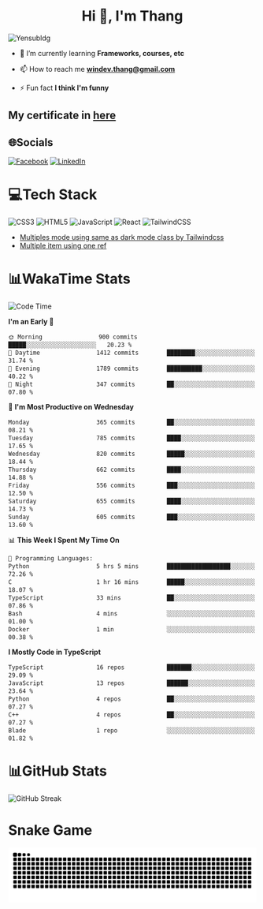 <h1 align="center">Hi 👋, I'm Thang</h1>

![Yensubldg](https://readme-typing-svg.demolab.com?font=Fira+Code&weight=600&pause=1000&color=F5F5F2&center=true&vCenter=true&width=435&lines=Trying+to+be+a+Software+Engineering)

<!--
![](https://komarev.com/ghpvc/?username=yensubldg&label=Visitors+Count&color=brightgreen) -->

- 🌱 I’m currently learning **Frameworks, courses, etc**

- 📫 How to reach me **<windev.thang@gmail.com>**

- ⚡ Fun fact **I think I'm funny**

## My certificate in [here](./MY_CERTIFICATE.md)

## 🌐Socials

[![Facebook](https://img.shields.io/badge/Facebook-%231877F2.svg?logo=Facebook&logoColor=white)](https://facebook.com/yensubldg) [![LinkedIn](https://img.shields.io/badge/LinkedIn-%230077B5.svg?logo=linkedin&logoColor=white)](https://linkedin.com/in/yensubldg)

# 💻Tech Stack

![CSS3](https://img.shields.io/badge/css3-%231572B6.svg?style=for-the-badge&logo=css3&logoColor=white) ![HTML5](https://img.shields.io/badge/html5-%23E34F26.svg?style=for-the-badge&logo=html5&logoColor=white) ![JavaScript](https://img.shields.io/badge/javascript-%23323330.svg?style=for-the-badge&logo=javascript&logoColor=%23F7DF1E) ![React](https://img.shields.io/badge/react-%2320232a.svg?style=for-the-badge&logo=react&logoColor=%2361DAFB) ![TailwindCSS](https://img.shields.io/badge/tailwindcss-%2338B2AC.svg?style=for-the-badge&logo=tailwind-css&logoColor=white)

<!-- BLOG-POST-LIST:START -->
- [Multiples mode using same as dark mode class by Tailwindcss](https://dev.to/yensubldg/multiples-mode-using-same-as-dark-mode-class-by-tailwindcss-56p4)
- [Multiple item using one ref](https://dev.to/yensubldg/multiple-item-using-one-ref-1288)
<!-- BLOG-POST-LIST:END -->

# 📊WakaTime Stats

<!--START_SECTION:waka-->
![Code Time](http://img.shields.io/badge/Code%20Time-3%2C235%20hrs%2029%20mins-blue)

**I'm an Early 🐤** 

```text
🌞 Morning                900 commits         █████░░░░░░░░░░░░░░░░░░░░   20.23 % 
🌆 Daytime                1412 commits        ████████░░░░░░░░░░░░░░░░░   31.74 % 
🌃 Evening                1789 commits        ██████████░░░░░░░░░░░░░░░   40.22 % 
🌙 Night                  347 commits         ██░░░░░░░░░░░░░░░░░░░░░░░   07.80 % 
```
📅 **I'm Most Productive on Wednesday** 

```text
Monday                   365 commits         ██░░░░░░░░░░░░░░░░░░░░░░░   08.21 % 
Tuesday                  785 commits         ████░░░░░░░░░░░░░░░░░░░░░   17.65 % 
Wednesday                820 commits         █████░░░░░░░░░░░░░░░░░░░░   18.44 % 
Thursday                 662 commits         ████░░░░░░░░░░░░░░░░░░░░░   14.88 % 
Friday                   556 commits         ███░░░░░░░░░░░░░░░░░░░░░░   12.50 % 
Saturday                 655 commits         ████░░░░░░░░░░░░░░░░░░░░░   14.73 % 
Sunday                   605 commits         ███░░░░░░░░░░░░░░░░░░░░░░   13.60 % 
```


📊 **This Week I Spent My Time On** 

```text
💬 Programming Languages: 
Python                   5 hrs 5 mins        ██████████████████░░░░░░░   72.26 % 
C                        1 hr 16 mins        █████░░░░░░░░░░░░░░░░░░░░   18.07 % 
TypeScript               33 mins             ██░░░░░░░░░░░░░░░░░░░░░░░   07.86 % 
Bash                     4 mins              ░░░░░░░░░░░░░░░░░░░░░░░░░   01.00 % 
Docker                   1 min               ░░░░░░░░░░░░░░░░░░░░░░░░░   00.38 % 
```

**I Mostly Code in TypeScript** 

```text
TypeScript               16 repos            ███████░░░░░░░░░░░░░░░░░░   29.09 % 
JavaScript               13 repos            ██████░░░░░░░░░░░░░░░░░░░   23.64 % 
Python                   4 repos             ██░░░░░░░░░░░░░░░░░░░░░░░   07.27 % 
C++                      4 repos             ██░░░░░░░░░░░░░░░░░░░░░░░   07.27 % 
Blade                    1 repo              ░░░░░░░░░░░░░░░░░░░░░░░░░   01.82 % 
```




<!--END_SECTION:waka-->

# 📊GitHub Stats

![GitHub Streak](https://streak-stats.demolab.com?user=yensubldg&theme=tokyonight&border_radius=8)

# Snake Game

![Snake eating my contribution graph](./github-contribution-grid-snake.svg)
